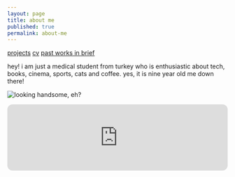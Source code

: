 ```yaml
---
layout: page
title: about me
published: true
permalink: about-me
---
```

<a href="/projects">projects</a> <a href="/docs/CV_BoraOden-2024.pdf">cv</a> <a href="/docs/bora öden - past works.pdf">past works in brief</a>

<!--- <img src="images/medic.gif" alt="mediiic!" width="245" height="127"> --->

hey! i am just a medical student from turkey who is enthusiastic about tech, books, cinema, sports, cats and coffee. yes, it is nine year old me down there!

![looking handsome, eh?]({{site.baseurl}}/images/bora1a.png)

<iframe style="border-radius:12px" src="https://open.spotify.com/embed/playlist/4eqhRnXdzRSc3NvvoliJYo?utm_source=generator" width="100%" height="152" frameBorder="0" allowfullscreen="" allow="autoplay; clipboard-write; encrypted-media; fullscreen; picture-in-picture" loading="lazy"></iframe>